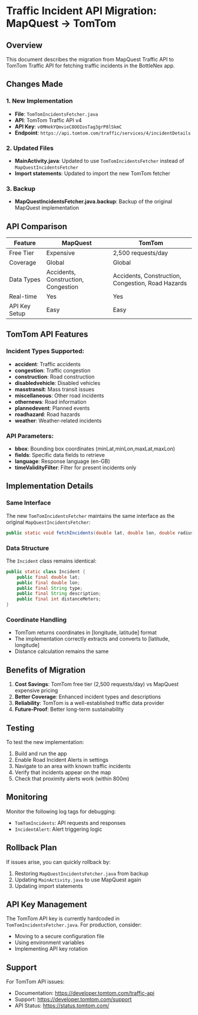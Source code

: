 # Traffic Incident API Migration: MapQuest → TomTom

## Overview
This document describes the migration from MapQuest Traffic API to TomTom Traffic API for fetching traffic incidents in the BottleNex app.

## Changes Made

### 1. New Implementation
- **File**: `TomTomIncidentsFetcher.java`
- **API**: TomTom Traffic API v4
- **API Key**: `v0MHekYQmvieC8OOIosTag3grP8lSkmC`
- **Endpoint**: `https://api.tomtom.com/traffic/services/4/incidentDetails`

### 2. Updated Files
- **MainActivity.java**: Updated to use `TomTomIncidentsFetcher` instead of `MapQuestIncidentsFetcher`
- **Import statements**: Updated to import the new TomTom fetcher

### 3. Backup
- **MapQuestIncidentsFetcher.java.backup**: Backup of the original MapQuest implementation

## API Comparison

| Feature | MapQuest | TomTom |
|---------|----------|--------|
| Free Tier | Expensive | 2,500 requests/day |
| Coverage | Global | Global |
| Data Types | Accidents, Construction, Congestion | Accidents, Construction, Congestion, Road Hazards |
| Real-time | Yes | Yes |
| API Key Setup | Easy | Easy |

## TomTom API Features

### Incident Types Supported:
- **accident**: Traffic accidents
- **congestion**: Traffic congestion
- **construction**: Road construction
- **disabledvehicle**: Disabled vehicles
- **masstransit**: Mass transit issues
- **miscellaneous**: Other road incidents
- **othernews**: Road information
- **plannedevent**: Planned events
- **roadhazard**: Road hazards
- **weather**: Weather-related incidents

### API Parameters:
- **bbox**: Bounding box coordinates (minLat,minLon,maxLat,maxLon)
- **fields**: Specific data fields to retrieve
- **language**: Response language (en-GB)
- **timeValidityFilter**: Filter for present incidents only

## Implementation Details

### Same Interface
The new `TomTomIncidentsFetcher` maintains the same interface as the original `MapQuestIncidentsFetcher`:

```java
public static void fetchIncidents(double lat, double lon, double radiusKm, IncidentsCallback callback)
```

### Data Structure
The `Incident` class remains identical:
```java
public static class Incident {
    public final double lat;
    public final double lon;
    public final String type;
    public final String description;
    public final int distanceMeters;
}
```

### Coordinate Handling
- TomTom returns coordinates in [longitude, latitude] format
- The implementation correctly extracts and converts to [latitude, longitude]
- Distance calculation remains the same

## Benefits of Migration

1. **Cost Savings**: TomTom free tier (2,500 requests/day) vs MapQuest expensive pricing
2. **Better Coverage**: Enhanced incident types and descriptions
3. **Reliability**: TomTom is a well-established traffic data provider
4. **Future-Proof**: Better long-term sustainability

## Testing

To test the new implementation:
1. Build and run the app
2. Enable Road Incident Alerts in settings
3. Navigate to an area with known traffic incidents
4. Verify that incidents appear on the map
5. Check that proximity alerts work (within 800m)

## Monitoring

Monitor the following log tags for debugging:
- `TomTomIncidents`: API requests and responses
- `IncidentAlert`: Alert triggering logic

## Rollback Plan

If issues arise, you can quickly rollback by:
1. Restoring `MapQuestIncidentsFetcher.java` from backup
2. Updating `MainActivity.java` to use MapQuest again
3. Updating import statements

## API Key Management

The TomTom API key is currently hardcoded in `TomTomIncidentsFetcher.java`. For production, consider:
- Moving to a secure configuration file
- Using environment variables
- Implementing API key rotation

## Support

For TomTom API issues:
- Documentation: https://developer.tomtom.com/traffic-api
- Support: https://developer.tomtom.com/support
- API Status: https://status.tomtom.com/ 
